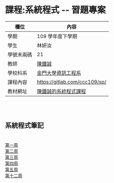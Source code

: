 # 課程:系統程式 -- 習題專案

欄位 | 內容
-----|--------
學期 | 109 學年度下學期
學生 |  林妍汝
學號末兩碼 | 21
教師 | [陳鍾誠](https://www.nqu.edu.tw/educsie/index.php?act=blog&code=list&ids=4)
學校科系 | [金門大學資訊工程系](https://www.nqu.edu.tw/educsie/index.php)
課程內容 | https://gitlab.com/ccc109/sp/
教材網址 | [陳鍾誠的系統程式課程](http://programmermedia.org/root/%E9%99%B3%E9%8D%BE%E8%AA%A0/%E8%AA%B2%E7%A8%8B/%E7%B3%BB%E7%B5%B1%E7%A8%8B%E5%BC%8F/README.md)


<br><br>

## 系統程式筆記

#
[第一周](https://github.com/AIONLin/sp109b/blob/main/NOTE/Week1.md)  
[第二周](https://github.com/AIONLin/sp109b/blob/main/NOTE/Week2.md)  
[第三周](https://github.com/AIONLin/sp109b/blob/main/NOTE/Week3.md)  
[第四周](https://github.com/AIONLin/sp109b/blob/main/NOTE/Week4.md)  
[第五周](https://github.com/AIONLin/sp109b/blob/main/NOTE/Week5.md)   
[第十二周](https://github.com/AIONLin/sp109b/blob/main/NOTE/Week12.md) 







